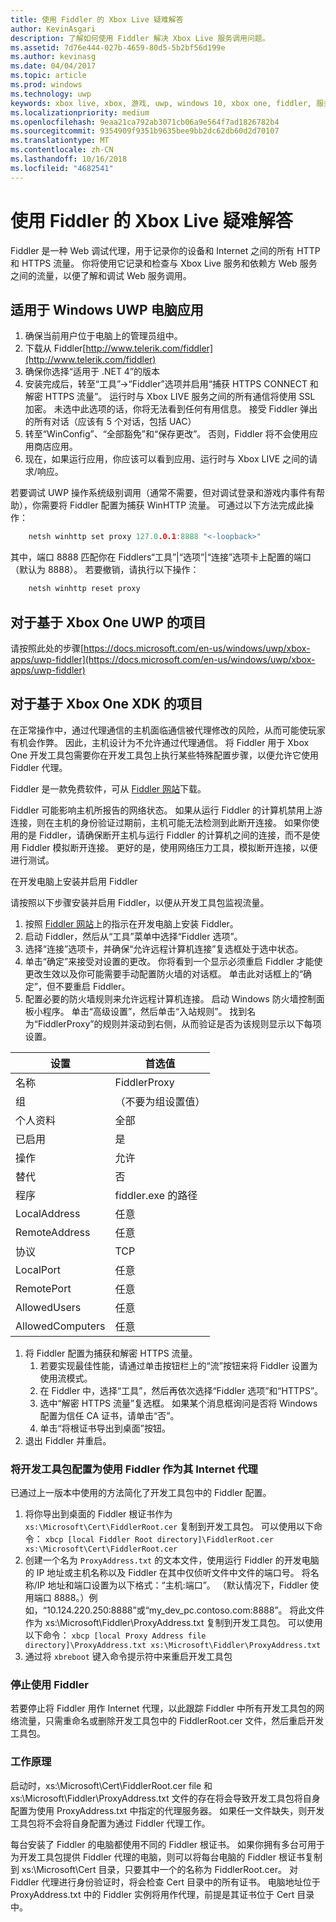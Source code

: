 ```yaml
---
title: 使用 Fiddler 的 Xbox Live 疑难解答
author: KevinAsgari
description: 了解如何使用 Fiddler 解决 Xbox Live 服务调用问题。
ms.assetid: 7d76e444-027b-4659-80d5-5b2bf56d199e
ms.author: kevinasg
ms.date: 04/04/2017
ms.topic: article
ms.prod: windows
ms.technology: uwp
keywords: xbox live, xbox, 游戏, uwp, windows 10, xbox one, fiddler, 服务调用, 疑难解答
ms.localizationpriority: medium
ms.openlocfilehash: 9eaa21ca792ab3071cb06a9e564f7ad1826782b4
ms.sourcegitcommit: 9354909f9351b9635bee9bb2dc62db60d2d70107
ms.translationtype: MT
ms.contentlocale: zh-CN
ms.lasthandoff: 10/16/2018
ms.locfileid: "4682541"
---
```

# <a name="troubleshooting-xbox-live-using-fiddler"></a>使用 Fiddler 的 Xbox Live 疑难解答

Fiddler 是一种 Web 调试代理，用于记录你的设备和 Internet 之间的所有 HTTP 和 HTTPS 流量。 你将使用它记录和检查与 Xbox Live 服务和依赖方 Web 服务之间的流量，以便了解和调试 Web 服务调用。

## <a name="for-windows-uwp-pc-apps"></a>适用于 Windows UWP 电脑应用

1. 确保当前用户位于电脑上的管理员组中。
1. 下载从 Fiddler[http://www.telerik.com/fiddler](http://www.telerik.com/fiddler)
1. 确保你选择“适用于 .NET 4”的版本
1. 安装完成后，转至“工具”->“Fiddler”选项并启用“捕获 HTTPS CONNECT 和解密 HTTPS 流量”。  运行时与 Xbox LIVE 服务之间的所有通信将使用 SSL 加密。  未选中此选项的话，你将无法看到任何有用信息。  接受 Fiddler 弹出的所有对话（应该有 5 个对话，包括 UAC）
1. 转至“WinConfig”、“全部豁免”和“保存更改”。  否则，Fiddler 将不会使用应用商店应用。
1. 现在，如果运行应用，你应该可以看到应用、运行时与 Xbox LIVE 之间的请求/响应。

若要调试 UWP 操作系统级别调用（通常不需要，但对调试登录和游戏内事件有帮助），你需要将 Fiddler 配置为捕获 WinHTTP 流量。
可通过以下方法完成此操作：
```cpp
    netsh winhttp set proxy 127.0.0.1:8888 "<-loopback>"
```
其中，端口 8888 匹配你在 Fiddlers“工具”|“选项”|“连接”选项卡上配置的端口（默认为 8888）。
若要撤销，请执行以下操作：
```cpp
    netsh winhttp reset proxy
```

## <a name="for-xbox-one-uwp-based-projects"></a>对于基于 Xbox One UWP 的项目

请按照此处的步骤[https://docs.microsoft.com/en-us/windows/uwp/xbox-apps/uwp-fiddler](https://docs.microsoft.com/en-us/windows/uwp/xbox-apps/uwp-fiddler)

## <a name="for-xbox-one-xdk-based-projects"></a>对于基于 Xbox One XDK 的项目

在正常操作中，通过代理通信的主机面临通信被代理修改的风险，从而可能使玩家有机会作弊。 因此，主机设计为不允许通过代理通信。 将 Fiddler 用于 Xbox One 开发工具包需要你在开发工具包上执行某些特殊配置步骤，以便允许它使用 Fiddler 代理。

Fiddler 是一款免费软件，可从 [Fiddler 网站](http://www.telerik.com/fiddler/)下载。

Fiddler 可能影响主机所报告的网络状态。 如果从运行 Fiddler 的计算机禁用上游连接，则在主机的身份验证过期前，主机可能无法检测到此断开连接。 如果你使用的是 Fiddler，请确保断开主机与运行 Fiddler 的计算机之间的连接，而不是使用 Fiddler 模拟断开连接。 更好的是，使用网络压力工具，模拟断开连接，以便进行测试。

在开发电脑上安装并启用 Fiddler

请按照以下步骤安装并启用 Fiddler，以便从开发工具包监视流量。

1. 按照 [Fiddler 网站](http://www.telerik.com/fiddler/)上的指示在开发电脑上安装 Fiddler。
1. 启动 Fiddler，然后从“工具”菜单中选择“Fiddler 选项”。
1. 选择“连接”选项卡，并确保“允许远程计算机连接”复选框处于选中状态。
1. 单击“确定”来接受对设置的更改。 你将看到一个显示必须重启 Fiddler 才能使更改生效以及你可能需要手动配置防火墙的对话框。 单击此对话框上的“确定”，但不要重启 Fiddler。
1. 配置必要的防火墙规则来允许远程计算机连接。 启动 Windows 防火墙控制面板小程序。 单击“高级设置”，然后单击“入站规则”。 找到名为“FiddlerProxy”的规则并滚动到右侧，从而验证是否为该规则显示以下每项设置。

| 设置          | 首选值                |
|------------------|--------------------------------|
| 名称             | FiddlerProxy                   |
| 组            | （不要为组设置值） |
| 个人资料          | 全部                            |
| 已启用          | 是                            |
| 操作           | 允许                          |
| 替代         | 否                             |
| 程序          | fiddler.exe 的路径            |
| LocalAddress     | 任意                            |
| RemoteAddress    | 任意                            |
| 协议         | TCP                            |
| LocalPort        | 任意                            |
| RemotePort       | 任意                            |
| AllowedUsers     | 任意                            |
| AllowedComputers | 任意                            |


1. 将 Fiddler 配置为捕获和解密 HTTPS 流量。
    1. 若要实现最佳性能，请通过单击按钮栏上的“流”按钮来将 Fiddler 设置为使用流模式。
    1. 在 Fiddler 中，选择“工具”，然后再依次选择“Fiddler 选项”和“HTTPS”。
    1. 选中“解密 HTTPS 流量”复选框。 如果某个消息框询问是否将 Windows 配置为信任 CA 证书，请单击“否”。
    1. 单击“将根证书导出到桌面”按钮。
1. 退出 Fiddler 并重启。

### <a name="to-configure-a-dev-kit-to-use-fiddler-as-its-proxy-to-the-internet"></a>将开发工具包配置为使用 Fiddler 作为其 Internet 代理
已通过上一版本中使用的方法简化了开发工具包中的 Fiddler 配置。

1. 将你导出到桌面的 Fiddler 根证书作为 ``` xs:\Microsoft\Cert\FiddlerRoot.cer``` 复制到开发工具包。  可以使用以下命令：  ```xbcp [local Fiddler Root directory]\FiddlerRoot.cer xs:\Microsoft\Cert\FiddlerRoot.cer```
1. 创建一个名为 ```ProxyAddress.txt``` 的文本文件，使用运行 Fiddler 的开发电脑的 IP 地址或主机名称以及 Fiddler 在其中仅侦听文件中文件的端口号。 将名称/IP 地址和端口设置为以下格式：“主机:端口”。 （默认情况下，Fiddler 使用端口 8888。）例如，“10.124.220.250:8888”或“my_dev_pc.contoso.com:8888”。 将此文件作为 xs:\Microsoft\Fiddler\ProxyAddress.txt 复制到开发工具包。  可以使用以下命令：  ```xbcp [local Proxy Address file directory]\ProxyAddress.txt xs:\Microsoft\Fiddler\ProxyAddress.txt```
1. 通过将 ```xbreboot``` 键入命令提示符中来重启开发工具包

### <a name="to-stop-using-fiddler"></a>停止使用 Fiddler

若要停止将 Fiddler 用作 Internet 代理，以此跟踪 Fiddler 中所有开发工具包的网络流量，只需重命名或删除开发工具包中的 FiddlerRoot.cer 文件，然后重启开发工具包。

### <a name="how-it-works"></a>工作原理

启动时，xs:\Microsoft\Cert\FiddlerRoot.cer file 和 xs:\Microsoft\Fiddler\ProxyAddress.txt 文件的存在将会导致开发工具包将自身配置为使用 ProxyAddress.txt 中指定的代理服务器。 如果任一文件缺失，则开发工具包将不会将自身配置为通过 Fiddler 代理工作。

每台安装了 Fiddler 的电脑都使用不同的 Fiddler 根证书。 如果你拥有多台可用于为开发工具包提供 Fiddler 代理的电脑，则可以将每台电脑的 Fiddler 根证书复制到 xs:\Microsoft\Cert 目录，只要其中一个的名称为 FiddlerRoot.cer。 对 Fiddler 代理进行身份验证时，将会检查 Cert 目录中的所有证书。 电脑地址位于 ProxyAddress.txt 中的 Fiddler 实例将用作代理，前提是其证书位于 Cert 目录中。
